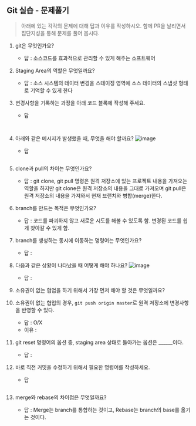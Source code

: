 ## Git 실습 - 문제풀기
> 아래에 있는 각각의 문제에 대해 답과 이유를 작성하시오.
> 함께 PR을 날리면서 집단지성을 통해 문제를 풀어 봅시다.

1. git은 무엇인가요?   
   - 답 : 소스코드를 효과적으로 관리할 수 있게 해주는 소프트웨어
  
2. Staging Area의 역할은 무엇일까요?
   - 답 : 소스 시스템의 데이터 변경을 스테이징 영역에 소스 데이터의 스냅샷 형태로 기억할 수 있게 한다 

3. 변경사항을 기록하는 과정을 아래 코드 블록에 작성해 주세요.
   - 답
   ```bash
  
   ```

4. 아래와 같은 메시지가 발생했을 때, 무엇을 해야 할까요?
![image](https://user-images.githubusercontent.com/98133984/181182281-4d01a374-62fe-4957-9a07-1efc005e35d3.png)
   - 답
   ```

   ```
5. clone과 pull의 차이는 무엇인가요?
   - 답 : git clone, git pull 명령은 원격 저장소에 있는 프로젝트 내용을 가져오는 역할을 하지만 git clone은 원격 저장소의 내용을 그대로 가져오며 git pull은 원격 저장소의 
          내용을 가져와서 현재 브랜치와 병합(merge)한다.
   
6. branch를 만드는 목적은 무엇인가요?
    - 답 : 코드를 파괴하지 않고 새로운 시도를 해볼 수 있도록 함. 변경된 코드를 쉽게 찾아갈 수 있게 함.

7. branch를 생성하는 동시에 이동하는 명령어는 무엇인가요?
    - 답 : 

8. 다음과 같은 상황이 나타났을 때 어떻게 해야 하나요?
   ![image](https://user-images.githubusercontent.com/98133984/181183354-df42d325-b839-48e1-a4c6-667c20b33d5c.png)
    - 답 : 

9.  소유권이 없는 협업을 하기 위해서 가장 먼저 해야 할 것은 무엇일까요?
10. 소유권이 없는 협업의 경우, `git push origin master`로 원격 저장소에 변경사항을 반영할 수 있다.
    - 답 : O/X
    - 이유 :
 
11. git reset 명령어의 옵션 중, staging area 상태로 돌아가는 옵션은 ______이다.
    - 답 : 

12. 바로 직전 커밋을 수정하기 위해서 필요한 명령어를 작성하세요.
    - 답
    ```
    ```

13. merge와 rebase의 차이점은 무엇일까요? 
     - 답 : Merge는 branch를 통합하는 것이고, Rebase는 branch의 base를 옮기는 것이다.
